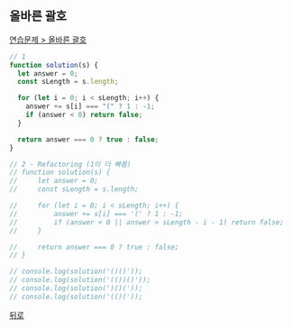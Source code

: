 ## 올바른 괄호

[연습문제 > 올바른 괄호](https://programmers.co.kr/learn/courses/30/lessons/12909)

```js
// 1
function solution(s) {
  let answer = 0;
  const sLength = s.length;

  for (let i = 0; i < sLength; i++) {
    answer += s[i] === "(" ? 1 : -1;
    if (answer < 0) return false;
  }

  return answer === 0 ? true : false;
}

// 2 - Refactoring (1이 더 빠름)
// function solution(s) {
//     let answer = 0;
//     const sLength = s.length;

//     for (let i = 0; i < sLength; i++) {
//         answer += s[i] === '(' ? 1 : -1;
//         if (answer < 0 || answer > sLength - i - 1) return false;
//     }

//     return answer === 0 ? true : false;
// }

// console.log(solution('()()'));
// console.log(solution('(())()'));
// console.log(solution(')()('));
// console.log(solution('(()('));
```

[뒤로](https://github.com/SeongYongLee/TIL/tree/main/Algorithm/Programmers)
